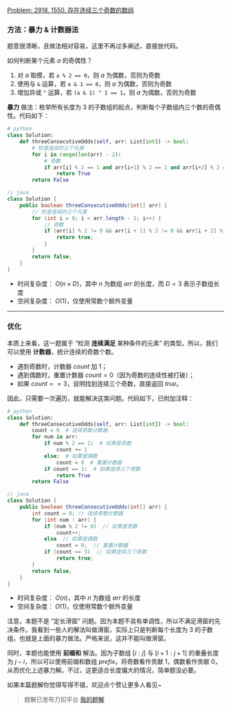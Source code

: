 [Problem: 2918. 1550. 存在连续三个奇数的数组](https://leetcode.cn/problems/three-consecutive-odds/description/)

### 方法：暴力 & 计数器法

题意很清晰，且做法相对容易，这里不再过多阐述，直接放代码。

如何判断某个元素 $a$ 的奇偶性？

1. 对 $a$ 取模，若 `a % 2 == 0`，则 $a$ 为偶数，否则为奇数
2. 使用与 `&` 运算，若 `a & 1 == 0`，则 $a$ 为偶数，否则为奇数
3. 增加异或 `^` 运算，若 `(a & 1) ^ 1 == 1`，则 $a$ 为偶数，否则为奇数

**暴力** 做法：枚举所有长度为 $3$ 的子数组的起点，判断每个子数组内三个数的奇偶性。代码如下：

```Python
# python
class Solution:
    def threeConsecutiveOdds(self, arr: List[int]) -> bool:
        # 检查连续的三个元素
        for i in range(len(arr) - 2):
            # 奇数
            if arr[i] % 2 == 1 and arr[i+1] % 2 == 1 and arr[i+2] % 2 == 1:
                return True
        return False
```

```Java
// java
class Solution {
    public boolean threeConsecutiveOdds(int[] arr) {
        // 检查连续的三个元素
        for (int i = 0; i < arr.length - 2; i++) {
            // 奇数
            if (arr[i] % 2 != 0 && arr[i + 1] % 2 != 0 && arr[i + 2] % 2 != 0) {
                return true;
            }
        }
        return false;
    }
}
```

- 时间复杂度： $O(n\times D)$，其中 $n$ 为数组 $arr$ 的长度，而 $D=3$ 表示子数组长度
- 空间复杂度： $O(1)$，仅使用常数个额外变量

---

### 优化

本质上来看，这一题属于 “检测 **连续满足** 某种条件的元素” 的类型。所以，我们可以使用 **计数器**，统计连续的奇数个数。

- 遇到奇数时，计数器 $count$ 加 $1$；
- 遇到偶数时，重置计数器 $count = 0$（因为奇数的连续性被打破）；
- 如果 $count == 3$，说明找到连续三个奇数，直接返回 $true$。

因此，只需要一次遍历，就能解决这类问题。代码如下，已附加注释：

```Python
# python
class Solution:
    def threeConsecutiveOdds(self, arr: List[int]) -> bool:
        count = 0  # 连续奇数计数器
        for num in arr:
            if num % 2 == 1:  # 如果是奇数
                count += 1
            else:  # 如果是偶数
                count = 0  # 重置计数器
            if count == 3:  # 如果连续三个奇数
                return True
        return False
```

```Java
// java
class Solution {
    public boolean threeConsecutiveOdds(int[] arr) {
        int count = 0; // 连续奇数计数器
        for (int num : arr) {
            if (num % 2 != 0)  // 如果是奇数
                count++;
            else  // 如果是偶数
                count = 0;  // 重置计数器
            if (count == 3)  // 如果连续三个奇数
                return true;
        }
        return false;
    }
}
```

- 时间复杂度： $O(n)$，其中 $n$ 为数组 $arr$ 的长度
- 空间复杂度： $O(1)$，仅使用常数个额外变量

注意，本题不是 “定长滑窗” 问题。因为本题不具有单调性，所以不满足滑窗的先决条件。我看到一些人的解法叫做滑窗，实际上只是判断每个长度为 $3$ 的子数组，也就是上面的暴力做法。严格来说，这并不能叫做滑窗。

同时，本题也能使用 **前缀和** 解法。因为子数组 $[i:j]$ 与 $[i+1:j+1]$ 的重叠长度为 $j-i$，所以可以使用前缀和数组 $prefix$。将奇数看作贡献 $1$，偶数看作贡献 $0$，从而优化上述暴力解。不过，这更适合长度偏大的情况，简单题没必要。

如果本篇题解你觉得写得不错，欢迎点个赞让更多人看见~

> 题解已发布力扣平台 [我的题解](https://leetcode.cn/problems/three-consecutive-odds/solutions/3673853/shuang-jie-bao-li-mei-ju-ji-shu-qi-you-h-in2j/)
